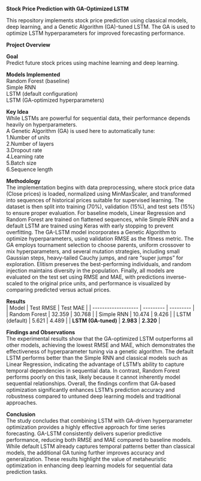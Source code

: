 **Stock Price Prediction with GA-Optimized LSTM**  

This repository implements stock price prediction using classical models, deep learning, and a Genetic Algorithm (GA)-tuned LSTM.
The GA is used to optimize LSTM hyperparameters for improved forecasting performance.  

**Project Overview**  

**Goal**  
Predict future stock prices using machine learning and deep learning.  

**Models Implemented**  
Random Forest (baseline)  
Simple RNN  
LSTM (default configuration)  
LSTM (GA-optimized hyperparameters)  

**Key Idea**  
While LSTMs are powerful for sequential data, their performance depends heavily on hyperparameters.  
A Genetic Algorithm (GA) is used here to automatically tune:  
1.Number of units  
2.Number of layers  
3.Dropout rate  
4.Learning rate  
5.Batch size  
6.Sequence length  

**Methodology**  
The implementation begins with data preprocessing, where stock price data (Close prices) is loaded, normalized using MinMaxScaler, and transformed into sequences of historical prices suitable for supervised learning. The dataset is then split into training (70%), validation (15%), and test sets (15%) to ensure proper evaluation. For baseline models, Linear Regression and Random Forest are trained on flattened sequences, while Simple RNN and a default LSTM are trained using Keras with early stopping to prevent overfitting. The GA-LSTM model incorporates a Genetic Algorithm to optimize hyperparameters, using validation RMSE as the fitness metric. The GA employs tournament selection to choose parents, uniform crossover to mix hyperparameters, and several mutation strategies, including small Gaussian steps, heavy-tailed Cauchy jumps, and rare “super jumps” for exploration. Elitism preserves the best-performing individuals, and random injection maintains diversity in the population. Finally, all models are evaluated on the test set using RMSE and MAE, with predictions inverse-scaled to the original price units, and performance is visualized by comparing predicted versus actual prices.  

**Results**  
| Model               | Test RMSE | Test MAE  |
| ------------------- | --------- | --------- |
| Random Forest       | 32.359    | 30.768    |
| Simple RNN          | 10.474    | 9.426     |
| LSTM (default)      | 5.621     | 4.489     |
| **LSTM (GA-tuned)** | **2.983** | **2.320** |  
  
**Findings and Observations**  
The experimental results show that the GA-optimized LSTM outperforms all other models, achieving the lowest RMSE and MAE, which demonstrates the effectiveness of hyperparameter tuning via a genetic algorithm. The default LSTM performs better than the Simple RNN and classical models such as Linear Regression, indicating the advantage of LSTM’s ability to capture temporal dependencies in sequential data. In contrast, Random Forest performs poorly on this task, likely because it cannot inherently model sequential relationships. Overall, the findings confirm that GA-based optimization significantly enhances LSTM’s prediction accuracy and robustness compared to untuned deep learning models and traditional approaches.  
  
**Conclusion**  
The study concludes that combining LSTM with GA-driven hyperparameter optimization provides a highly effective approach for time series forecasting. GA-LSTM consistently delivers superior predictive performance, reducing both RMSE and MAE compared to baseline models. While default LSTM already captures temporal patterns better than classical models, the additional GA tuning further improves accuracy and generalization. These results highlight the value of metaheuristic optimization in enhancing deep learning models for sequential data prediction tasks.

